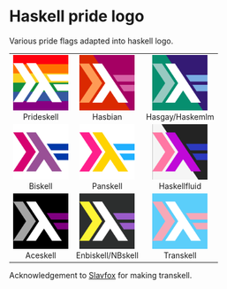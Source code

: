 # Haskell pride logo

Various pride flags adapted into haskell logo.

<table style="text-align: center">
  <tr>
    <td>
      <img
        src="./png/prideskell.png"
        width="100"
        alt="Haskell logo with pride flag color scheme"
      /><br />
      Prideskell
    </td>
    <td>
      <img
        src="./png/hasbian.png"
        width="100"
        alt="Haskell logo with lesbian pride flag color scheme"
      /><br />
      Hasbian
    </td>
    <td>
      <img
        src="./png/haskemlm.png"
        width="100"
        alt="Haskell logo with gay men pride flag color scheme"
      /><br />
      Hasgay/Haskemlm
    </td>
  </tr>
  <tr>
    <td>
      <img
        src="./png/biskell.png"
        width="100"
        alt="Haskell logo with bisexual pride flag color scheme"
      /><br />
      Biskell
    </td>
    <td>
      <img
        src="./png/panskell.png"
        width="100"
        alt="Haskell logo with pansexual pride flag color scheme"
      /><br />
      Panskell
    </td>
    <td>
      <img
        src="./png/haskellfluid.png"
        width="100"
        alt="Haskell logo with genderfluid pride flag color scheme"
      /><br />
      Haskellfluid
    </td>
  </tr>
  <tr>
    <td>
      <img
        src="./png/aceskell.png"
        width="100"
        alt="Haskell logo with asexual pride flag color scheme"
      /><br />
      Aceskell
    </td>
    <td>
      <img
        src="./png/nbskell.png"
        width="100"
        alt="Haskell logo with nonbinary pride flag color scheme"
      /><br />
      Enbiskell/NBskell
    </td>
    <td>
      <img
        src="./png/transkell.png"
        width="100"
        alt="Haskell logo with transgender pride flag color scheme"
      /><br />
      Transkell
    </td>
  </tr>
</table>

Acknowledgement to [Slavfox] for making transkell.

[slavfox]: https://github.com/slavfox
